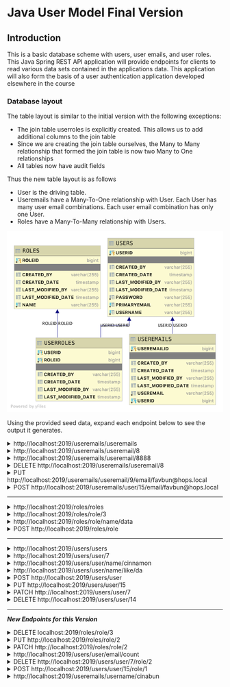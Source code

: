 # Java User Model Final Version

## Introduction

This is a basic database scheme with users, user emails, and user roles. This Java Spring REST API application will provide endpoints for clients to read various data sets contained in the applications data. This application will also form the basis of a user authentication application developed elsewhere in the course

### Database layout

The table layout is similar to the initial version with the following exceptions:

* The join table userroles is explicitly created. This allows us to add additional columns to the join table
* Since we are creating the join table ourselves, the Many to Many relationship that formed the join table is now two Many to One relationships
* All tables now have audit fields

Thus the new table layout is as follows

* User is the driving table.
* Useremails have a Many-To-One relationship with User. Each User has many user email combinations. Each user email combination has only one User.
* Roles have a Many-To-Many relationship with Users.

![Image of Database Layout](usersfinaldb.png)

Using the provided seed data, expand each endpoint below to see the output it generates.

<details>
<summary>http://localhost:2019/useremails/useremails</summary>

```JSON
```

</details>
<details>
<summary>http://localhost:2019/useremails/useremail/8</summary>

```JSON
```

</details>

<details>
<summary>http://localhost:2019/useremails/useremail/8888</summary>

```JSON
```

</details>

<details>
<summary>DELETE http://localhost:2019/useremails/useremail/8</summary>

```TEXT
```

</details>

<details>
<summary>PUT http://localhost:2019/useremails/useremail/9/email/favbun@hops.local</summary>

```TEXT
```

</details>

<details>
<summary>POST http://localhost:2019/useremails/user/15/email/favbun@hops.local</summary>

```TEXT
```

</details>

---

<details>
<summary>http://localhost:2019/roles/roles</summary>

```JSON
```

</details>

<details>
<summary>http://localhost:2019/roles/role/3</summary>

```JSON
```

</details>

<details>
<summary>http://localhost:2019/roles/role/name/data</summary>

```JSON
```

</details>

<details>
<summary>POST http://localhost:2019/roles/role</summary>

DATA

```JSON
{
    "name" : "ANewRole"
}
```

OUTPUT

```TEXT
```

</details>

---

<details>
<summary>http://localhost:2019/users/users</summary>

```JSON
```

</details>

<details>
<summary>http://localhost:2019/users/user/7</summary>

```JSON
```

</details>

<details>
<summary>http://localhost:2019/users/user/name/cinnamon</summary>

```JSON
```

</details>

<details>
<summary>http://localhost:2019/users/user/name/like/da</summary>

```JSON
```

</details>

<details>
<summary>POST http://localhost:2019/users/user</summary>

DATA

```JSON
{
    "username": "Mojo",
    "primaryemail": "mojo@lambdaschool.local",
    "password" : "Coffee123",
    "useremails": [
        {
            "useremail": "mojo@mymail.local"
        },
        {
            "useremail": "mojo@email.local"
        }
        ],
    "roles": [
        {
           "roleid": 1
        },
        {
           "roleid": 2
        }
        ]
}
```

OUTPUT

```TEXT
```

</details>

<details>
<summary>PUT http://localhost:2019/users/user/15</summary>

DATA

```JSON
{
    "username": "stubs",
    "primaryemail": "stubs@lambdaschool.local",
    "password" : "EarlGray123",
    "useremails": [
        {
            "useremail": "stubs@mymail.local"
        },
        {
            "useremail": "stubs@email.local"
        }
        ]
}
```

OUTPUT

```TEXT
```

</details>

<details>
<summary>PATCH http://localhost:2019/users/user/7</summary>

DATA

```JSON
{
    "username": "cinabun",
    "primaryemail": "cinabun@lambdaschool.home",
    "useremails": [
    {
            "useremail": "cinnamon@mymail.home"
    },
    {
            "useremail": "hops@mymail.home"
    },
    {
            "useremail": "bunny@email.home"
    }
    ]
}
```

OUTPUT

```TEXT
```

</details>

<details>
<summary>DELETE http://localhost:2019/users/user/14</summary>

```TEXT
```

</details>

---

***New Endpoints for this Version***

<details>
<summary>DELETE localhost:2019/roles/role/3</summary>

```TEXT
```

</details>

<details>
<summary>PUT http://localhost:2019/roles/role/2</summary>

DATA

```JSON
{
    "name" : "CORGI"
}
```

OUTPUT

```TEXT
```

</details>

<details>
<summary>PATCH http://localhost:2019/roles/role/2</summary>

DATA

```JSON
{
    "name" : "MOJO"
}
```

OUTPUT

```TEXT
```

</details>

<details>
<summary>http://localhost:2019/users/user/email/count</summary>

```JSON
```

</details>

<details>
<summary>DELETE http://localhost:2019/users/user/7/role/2</summary>

```TEXT
```

</details>

<details>
<summary>POST http://localhost:2019/users/user/15/role/1</summary>

```TEXT
```

</details>

<details>
<summary>http://localhost:2019/useremails/username/cinabun</summary>

```JSON
```

</details>
